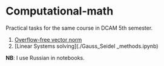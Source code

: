 # Computational-math
Practical tasks for the same course in DCAM 5th semester.

1. [Overflow-free vector norm](./Overflow_free_vector_norm.ipynb)
2. [Linear Systems solving](./Gauss_Seidel _methods.ipynb)

**NB**: I use Russian in notebooks.
